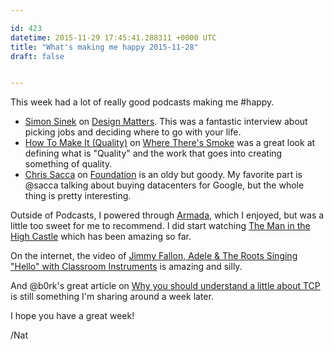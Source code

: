 ```yaml
---

id: 423
datetime: 2015-11-29 17:45:41.288311 +0000 UTC
title: "What's making me happy 2015-11-28"
draft: false


---
```


This week had a lot of really good podcasts making me #happy.

 - [Simon Sinek](http://designobserver.com/feature/simon-sinek/39098/) on [Design Matters](http://www.debbiemillman.com/designmatters/). This was a fantastic interview about picking jobs and deciding where to go with your life.
 - [How To Make It (Quality)](http://wheretheressmoke.libsyn.com/how-to-make-it-quality) on [Where There's Smoke](http://www.wheretheressmoke.co/) was a great look at defining what is "Quality" and the work that goes into creating something of quality.
 - [Chris Sacca](http://foundation.bz/7/) on [Foundation](http://foundation.bz/) is an oldy but goody. My favorite part is @sacca talking about buying datacenters for Google, but the whole thing is pretty interesting.

Outside of Podcasts, I powered through [Armada](https://www.goodreads.com/book/show/16278318-armada), which I enjoyed, but was a little too sweet for me to recommend. I did start watching [The Man in the High Castle](https://en.wikipedia.org/wiki/The_Man_in_the_High_Castle_%28TV_series%29) which has been amazing so far.

On the internet, the video of  [Jimmy Fallon, Adele & The Roots Singing "Hello" with Classroom Instruments](https://www.youtube.com/watch?v=-yL7VP4-kP4&feature=youtu.be) is amazing and silly.

And @b0rk's great article on [Why you should understand a little about TCP](http://jvns.ca/blog/2015/11/21/why-you-should-understand-a-little-about-tcp/) is still something I'm sharing around a week later.

I hope you have a great week!

/Nat
